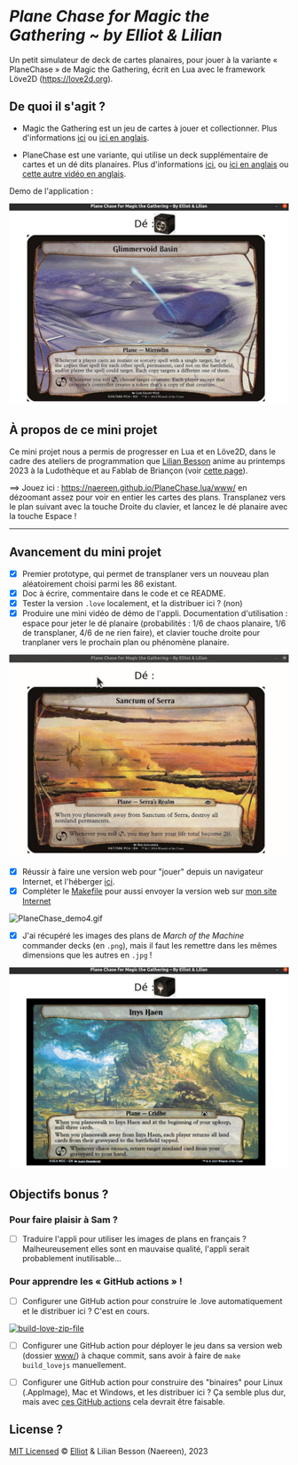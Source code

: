 # *Plane Chase for Magic the Gathering* ~ *by Elliot & Lilian*

Un petit simulateur de deck de cartes planaires, pour jouer à la variante « PlaneChase » de Magic the Gathering, écrit en Lua avec le framework Löve2D (<https://love2d.org>).

## De quoi il s'agit ?

- Magic the Gathering est un jeu de cartes à jouer et collectionner. Plus d'informations [ici](https://fr.wikipedia.org/wiki/Magic_:_L'Assembl%C3%A9e) ou [ici en anglais](https://mtg.fandom.com/wiki/Main_Page).

- PlaneChase est une variante, qui utilise un deck supplémentaire de cartes et un dé dits planaires. Plus d'informations [ici](https://www.youtube.com/watch?v=p-mx3WwpjUU), ou [ici en anglais](https://mtg.fandom.com/wiki/Planechase_(format)) ou [cette autre vidéo en anglais](https://www.youtube.com/watch?v=wC98RS2YvJk).

Demo de l'application :

![PlaneChase_demo1.png](PlaneChase_demo1.png)

## À propos de ce mini projet

Ce mini projet nous a permis de progresser en Lua et en Löve2D, dans le cadre des ateliers de programmation que [Lilian Besson](https://GitHub.com/Naereen) anime au printemps 2023 à la Ludothèque et au Fablab de Briançon (voir [cette page](https://github.com/aucoindujeu/codeclub)).

==> Jouez ici : <https://naereen.github.io/PlaneChase.lua/www/> en dézoomant assez pour voir en entier les cartes des plans. Transplanez vers le plan suivant avec la touche Droite du clavier, et lancez le dé planaire avec la touche Espace !

----

## Avancement du mini projet

- [x] Premier prototype, qui permet de transplaner vers un nouveau plan aléatoirement choisi parmi les 86 existant.
- [x] Doc à écrire, commentaire dans le code et ce README.
- [x] Tester la version `.love` localement, et la distribuer ici ? (non)
- [x] Produire une mini vidéo de démo de l'appli. Documentation d'utilisation : espace pour jeter le dé planaire (probabilités : 1/6 de chaos planaire, 1/6 de transplaner, 4/6 de ne rien faire), et clavier touche droite pour tranplaner vers le prochain plan ou phénomène planaire.

![PlaneChase_demo3.gif](PlaneChase_demo3.gif)

- [x] Réussir à faire une version web pour "jouer" depuis un navigateur Internet, et l'héberger [ici](https://naereen.github.io/PlaneChase.lua/www/).
- [x] Compléter le [Makefile](Makefile) pour aussi envoyer la version web sur [mon site Internet](https://perso.crans.org/besson/publis/PlaneChase.lua/)

![PlaneChase_demo4.gif](PlaneChase_demo4.gif)

- [x] J'ai récupéré les images des plans de *March of the Machine* commander decks (en `.png`), mais il faut les remettre dans les mêmes dimensions que les autres en `.jpg` !

![PlaneChase_demo2.png](PlaneChase_demo2.png)

## Objectifs bonus ?

### Pour faire plaisir à Sam ?

- [ ] Traduire l'appli pour utiliser les images de plans en français ? Malheureusement elles sont en mauvaise qualité, l'appli serait probablement inutilisable...

### Pour apprendre les « GitHub actions » !

- [ ] Configurer une GitHub action pour construire le .love automatiquement et le distribuer ici ? C'est en cours.

[![build-love-zip-file](https://github.com/Naereen/PlaneChase.lua/actions/workflows/build-love-zip-file.yml/badge.svg)](https://github.com/Naereen/PlaneChase.lua/actions/workflows/build-love-zip-file.yml)

- [ ] Configurer une GitHub action pour déployer le jeu dans sa version web (dossier [www/](www/)) à chaque commit, sans avoir à faire de `make build_lovejs` manuellement.

- [ ] Configurer une GitHub action pour construire des "binaires" pour Linux (.AppImage), Mac et Windows, et les distribuer ici ? Ça semble plus dur, mais avec [ces GitHub actions](https://github.com/marketplace/actions/love-actions-for-linux) cela devrait être faisable.

## License ?

[MIT Licensed](LICENSE)
© [Elliot](https://github.com/Elliott005) & Lilian Besson (Naereen), 2023

